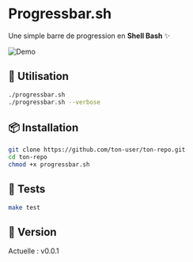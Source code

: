 # Progressbar.sh

Une simple barre de progression en **Shell Bash** ✨

![Demo](demo.gif)

## 🚀 Utilisation

```bash
./progressbar.sh
./progressbar.sh --verbose
```

## 📦 Installation

```bash
git clone https://github.com/ton-user/ton-repo.git
cd ton-repo
chmod +x progressbar.sh
```

## 🧪 Tests

```bash
make test
```

## 🔖 Version

Actuelle : v0.0.1
